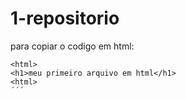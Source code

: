 # 1-repositorio

para copiar o codigo em html:
```
<html>
<h1>meu primeiro arquivo em html</h1>
<html>
´´´
